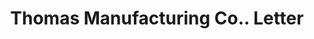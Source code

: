 ---
doi: 10.7916/D8475P2R
date_other: '1892'
date_other_textual: '1892'
form: correspondence
genre:
- Letters (correspondence)
name:
- Thomas Manufacturing Co.
object_in_context_url: https://biggert.cul.columbia.edu/items/view/ave_biggert_01692
subject_hierarchical_geographic:
- Springfield, Ohio, United States
subject_name:
- Thomas Manufacturing Co.
title: Thomas Manufacturing Co.. Letter
sort_title: Thomas Manufacturing Co.. Letter
call_number: ave_biggert_01692
coordinates:
- 39.926944444444445,-83.80416666666666
pid: ave_biggert_01692
identifiers: ave_biggert_01692
thumbnail: https://derivativo-2.library.columbia.edu/iiif/2/ldpd:490736/full/!256,256/0/native.jpg
permalink: "/items/ave_biggert_01692/"
layout: iiif-image-page
---